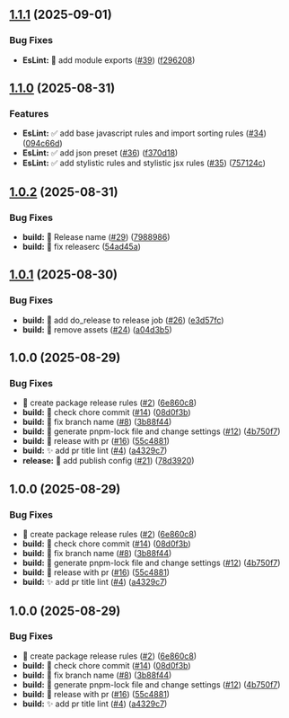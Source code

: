 ## [1.1.1](https://github.com/FlarianWeb/frontend-preset/compare/v1.1.0...v1.1.1) (2025-09-01)

### Bug Fixes

* **EsLint:** :bug: add module exports ([#39](https://github.com/FlarianWeb/frontend-preset/issues/39)) ([f296208](https://github.com/FlarianWeb/frontend-preset/commit/f2962083065642f1649ccad06d30e21548c212af))

## [1.1.0](https://github.com/FlarianWeb/frontend-preset/compare/v1.0.2...v1.1.0) (2025-08-31)

### Features

* **EsLint:** :white_check_mark: add base javascript rules and import sorting rules ([#34](https://github.com/FlarianWeb/frontend-preset/issues/34)) ([094c66d](https://github.com/FlarianWeb/frontend-preset/commit/094c66da73304992c831916d54324947de81d844))
* **EsLint:** :white_check_mark: add json preset ([#36](https://github.com/FlarianWeb/frontend-preset/issues/36)) ([f370d18](https://github.com/FlarianWeb/frontend-preset/commit/f370d18cce497c0bee7f424a3a493f0cd13c070d))
* **EsLint:** :white_check_mark: add stylistic rules and stylistic jsx rules ([#35](https://github.com/FlarianWeb/frontend-preset/issues/35)) ([757124c](https://github.com/FlarianWeb/frontend-preset/commit/757124ca41fe4b30e983a92728530762c2502faa))

## [1.0.2](https://github.com/FlarianWeb/frontend-preset/compare/v1.0.1...v1.0.2) (2025-08-31)

### Bug Fixes

* **build:** :art: Release name ([#29](https://github.com/FlarianWeb/frontend-preset/issues/29)) ([7988986](https://github.com/FlarianWeb/frontend-preset/commit/7988986ee1dc88c38c5884e2fc13d8f94e2bf291))
* **build:** :bug: fix releaserc ([54ad45a](https://github.com/FlarianWeb/frontend-preset/commit/54ad45ab4be5c22b64e4244a5c62df3acb45d2c1))

## [1.0.1](https://github.com/FlarianWeb/frontend-preset/compare/v1.0.0...v1.0.1) (2025-08-30)

### Bug Fixes

* **build:** :bug: add do_release to release job ([#26](https://github.com/FlarianWeb/frontend-preset/issues/26)) ([e3d57fc](https://github.com/FlarianWeb/frontend-preset/commit/e3d57fcd14d00ae42cfe3be33b834197cb9c8f57))
* **build:** :bug: remove assets ([#24](https://github.com/FlarianWeb/frontend-preset/issues/24)) ([a04d3b5](https://github.com/FlarianWeb/frontend-preset/commit/a04d3b5befc2518c5fca6e48dddb069f1cc640e9))

## 1.0.0 (2025-08-29)

### Bug Fixes

* :rocket: create package release rules ([#2](https://github.com/FlarianWeb/frontend-preset/issues/2)) ([6e860c8](https://github.com/FlarianWeb/frontend-preset/commit/6e860c8fdab875820b3d4a8584c12a343adfc4f6))
* **build:** :bug: check chore commit ([#14](https://github.com/FlarianWeb/frontend-preset/issues/14)) ([08d0f3b](https://github.com/FlarianWeb/frontend-preset/commit/08d0f3bae4ddc8c0a4987db8b758475f98c404a7))
* **build:** :bug: fix branch name ([#8](https://github.com/FlarianWeb/frontend-preset/issues/8)) ([3b88f44](https://github.com/FlarianWeb/frontend-preset/commit/3b88f44408a1643beeac1c57fe7024cd9454281e))
* **build:** :bug: generate pnpm-lock file and change settings ([#12](https://github.com/FlarianWeb/frontend-preset/issues/12)) ([4b750f7](https://github.com/FlarianWeb/frontend-preset/commit/4b750f7c5971b7c74530abbaad458bdf5223011c))
* **build:** :bug: release with pr ([#16](https://github.com/FlarianWeb/frontend-preset/issues/16)) ([55c4881](https://github.com/FlarianWeb/frontend-preset/commit/55c4881d352cbee0693d82afaabe254082c06a18))
* **build:** :sparkles: add pr title lint ([#4](https://github.com/FlarianWeb/frontend-preset/issues/4)) ([a4329c7](https://github.com/FlarianWeb/frontend-preset/commit/a4329c77a9e8531328e9a67b8afab0d724081cb5))
* **release:** :bug: add publish config ([#21](https://github.com/FlarianWeb/frontend-preset/issues/21)) ([78d3920](https://github.com/FlarianWeb/frontend-preset/commit/78d3920ccfa4a30e80f9b03432c032761f3d30cb))

## 1.0.0 (2025-08-29)

### Bug Fixes

* :rocket: create package release rules ([#2](https://github.com/FlarianWeb/frontend-preset/issues/2)) ([6e860c8](https://github.com/FlarianWeb/frontend-preset/commit/6e860c8fdab875820b3d4a8584c12a343adfc4f6))
* **build:** :bug: check chore commit ([#14](https://github.com/FlarianWeb/frontend-preset/issues/14)) ([08d0f3b](https://github.com/FlarianWeb/frontend-preset/commit/08d0f3bae4ddc8c0a4987db8b758475f98c404a7))
* **build:** :bug: fix branch name ([#8](https://github.com/FlarianWeb/frontend-preset/issues/8)) ([3b88f44](https://github.com/FlarianWeb/frontend-preset/commit/3b88f44408a1643beeac1c57fe7024cd9454281e))
* **build:** :bug: generate pnpm-lock file and change settings ([#12](https://github.com/FlarianWeb/frontend-preset/issues/12)) ([4b750f7](https://github.com/FlarianWeb/frontend-preset/commit/4b750f7c5971b7c74530abbaad458bdf5223011c))
* **build:** :bug: release with pr ([#16](https://github.com/FlarianWeb/frontend-preset/issues/16)) ([55c4881](https://github.com/FlarianWeb/frontend-preset/commit/55c4881d352cbee0693d82afaabe254082c06a18))
* **build:** :sparkles: add pr title lint ([#4](https://github.com/FlarianWeb/frontend-preset/issues/4)) ([a4329c7](https://github.com/FlarianWeb/frontend-preset/commit/a4329c77a9e8531328e9a67b8afab0d724081cb5))

## 1.0.0 (2025-08-29)

### Bug Fixes

* :rocket: create package release rules ([#2](https://github.com/FlarianWeb/frontend-preset/issues/2)) ([6e860c8](https://github.com/FlarianWeb/frontend-preset/commit/6e860c8fdab875820b3d4a8584c12a343adfc4f6))
* **build:** :bug: check chore commit ([#14](https://github.com/FlarianWeb/frontend-preset/issues/14)) ([08d0f3b](https://github.com/FlarianWeb/frontend-preset/commit/08d0f3bae4ddc8c0a4987db8b758475f98c404a7))
* **build:** :bug: fix branch name ([#8](https://github.com/FlarianWeb/frontend-preset/issues/8)) ([3b88f44](https://github.com/FlarianWeb/frontend-preset/commit/3b88f44408a1643beeac1c57fe7024cd9454281e))
* **build:** :bug: generate pnpm-lock file and change settings ([#12](https://github.com/FlarianWeb/frontend-preset/issues/12)) ([4b750f7](https://github.com/FlarianWeb/frontend-preset/commit/4b750f7c5971b7c74530abbaad458bdf5223011c))
* **build:** :bug: release with pr ([#16](https://github.com/FlarianWeb/frontend-preset/issues/16)) ([55c4881](https://github.com/FlarianWeb/frontend-preset/commit/55c4881d352cbee0693d82afaabe254082c06a18))
* **build:** :sparkles: add pr title lint ([#4](https://github.com/FlarianWeb/frontend-preset/issues/4)) ([a4329c7](https://github.com/FlarianWeb/frontend-preset/commit/a4329c77a9e8531328e9a67b8afab0d724081cb5))
